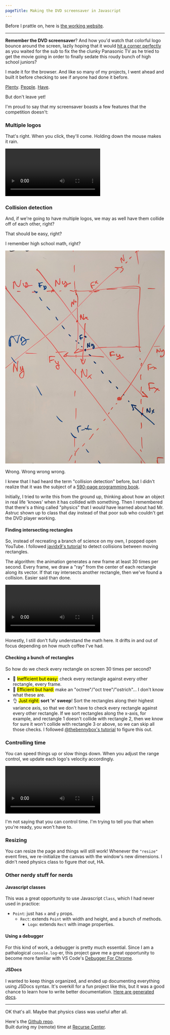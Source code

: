 ```yaml
---
pageTitle: Making the DVD screensaver in Javascript
---
```

Before I prattle on, here is [the working website](https://dvd-screensaver.surge.sh).

-----

<strong>Remember the DVD screensaver</strong>? And how you'd watch that colorful logo bounce around the screen, lazily hoping that it would [hit a corner perfectly](https://www.youtube.com/watch?v=QOtuX0jL85Y) as you waited for the sub to fix the the clunky Panasonic TV as he tried to get the movie going in order to finally sedate this roudy bunch of high school juniors?

I made it for the browser. And like so many of my projects, I went ahead and built it before checking to see if anyone had done it before.

[Plenty](https://bouncingdvdlogo.com/). [People](https://dvdscreensaver.online/). [Have](https://santumerino.itch.io/dvd-screensaver-simulator).

But don't leave yet!

I'm proud to say that my screensaver boasts a few features that the competition doesn't:

### Multiple logos

That's right. When you click, they'll come. Holding down the mouse makes it rain.

<video src="https://media.giphy.com/media/l4HNje70Q8YNQqzl39/giphy.mp4" type="video/mp4" autoplay loop></video> 

### Collision detection

And, if we're going to have multiple logos, we may as well have them collide off of each other, right?

That should be easy, right?

I remember high school math, right?

![confusing whiteboard](whiteboard.jpg)

Wrong. Wrong wrong wrong.

I knew that I had heard the term "collision detection" before, but I didn't realize that it was the subject of a [590-page programming book](https://realtimecollisiondetection.net/).

Initially, I tried to write this from the ground up, thinking about how an object in real life 'knows' when it has collided with something. Then I remembered that there's a thing called "physics" that I *would* have learned about had Mr. Astruc shown up to class that day instead of that poor sub who couldn't get the DVD player working.

#### Finding intersecting rectangles

So, instead of recreating a branch of science on my own, I popped open YouTube. I followed [javidx9's tutorial](https://www.youtube.com/watch?v=8JJ-4JgR7Dg&list=LL&index=5) to detect collisions between moving rectangles.

The algorithm: the animation generates a new frame at least 30 times per second. Every frame, we draw a "ray" from the center of each rectangle along its vector. If that ray intersects another rectangle, then we've found a collision. Easier said than done.

<video src="https://media.giphy.com/media/w12zsAFSay2WK0Jd5F/giphy.mp4" type="video/mp4" autoplay loop></video> 

Honestly, I still don't fully understand the math here. It drifts in and out of focus depending on how much coffee I've had.

#### Checking a bunch of rectangles

So how do we check every rectangle on screen 30 times per second?
- 🥵 <mark>Inefficient but easy:</mark> check every rectangle against every other rectangle, every frame.
- 🥶 <mark>Efficient but hard:</mark> make an "octree"/"oct tree"/"ostrich"... I don't know what these are.
- 👌 <mark>Just right:</mark><strong> sort 'n' sweep</strong>! Sort the rectangles along their highest variance axis, so that we don't have to check every rectangle against every other rectangle. If we sort rectangles along the x-axis, for example, and rectangle 1 doesn't collide with rectangle 2, then we know for sure it won't collide with rectangle 3 or above, so we can skip all those checks. I followed [@thebennybox's tutorial](https://www.youtube.com/watch?v=bCgF8fzwFvc) to figure this out.

### Controlling time

You can speed things up or slow things down. When you adjust the range control, we update each logo's velocity accordingly.

<video src="https://media.giphy.com/media/oRA9J9rXHvAW1scQ5s/giphy.mp4" type="video/mp4" autoplay loop></video> 

I'm not saying that you can control time. I'm trying to tell you that when you're ready, you won't have to.

### Resizing

You can resize the page and things will still work! Whenever the `"resize"` event fires, we re-initialize the canvas with the window's new dimensions. I didn't need physics class to figure *that* out, HA.

### Other nerdy stuff for nerds

#### Javascript classes

This was a great opportunity to use Javascript `Class`, which I had never used in practice:
- `Point`: just has `x` and `y` props.
    - `Rect`: extends `Point` with width and height, and a bunch of methods.
        - `Logo`: extends `Rect` with image properties.

#### Using a debugger

For this kind of work, a debugger is pretty much essential. Since I am a pathalogical `console.log`-er, this project gave me a great opportunity to become more familiar with VS Code's [Debugger For Chrome](https://marketplace.visualstudio.com/items?itemName=msjsdiag.debugger-for-chrome).

#### JSDocs

I wanted to keep things organized, and ended up documenting everything using JSDocs syntax. It's overkill for a fun project like this, but it was a good chance to learn how to write better documentation. [Here are generated docs](https://dvd-screensaver.surge.sh/docs/Logo.html).

_____

OK that's all. Maybe that physics class was useful after all.

Here's the [Github repo](https://github.com/willthefirst/dvd-screensaver).  
Built during my (remote) time at [Recurse Center](www.recurse.com).
